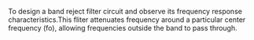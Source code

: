 
To design a band reject filter circuit and observe its frequency response characteristics.This fliter attenuates frequency around a particular center frequency (fo), allowing frequencies outside the band to pass through.
